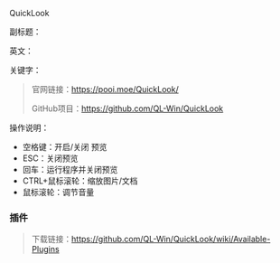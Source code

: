 QuickLook

副标题：

英文：

关键字：







> 官网链接：https://pooi.moe/QuickLook/
>
> GitHub项目：https://github.com/QL-Win/QuickLook









操作说明：

* 空格键：开启/关闭 预览
* ESC：关闭预览
* 回车：运行程序并关闭预览
* CTRL+鼠标滚轮：缩放图片/文档
* 鼠标滚轮：调节音量







### 插件



>  下载链接：https://github.com/QL-Win/QuickLook/wiki/Available-Plugins

